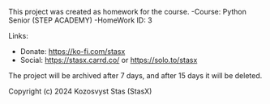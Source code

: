 This project was created as homework for the course.
-Course: Python Senior (STEP ACADEMY)
-HomeWork ID: 3

Links:
 - Donate: https://ko-fi.com/stasx
 - Social: https://stasx.carrd.co/ or https://solo.to/stasx

The project will be archived after 7 days, and after 15 days it will be deleted.

Copyright (c) 2024 Kozosvyst Stas (StasX)
